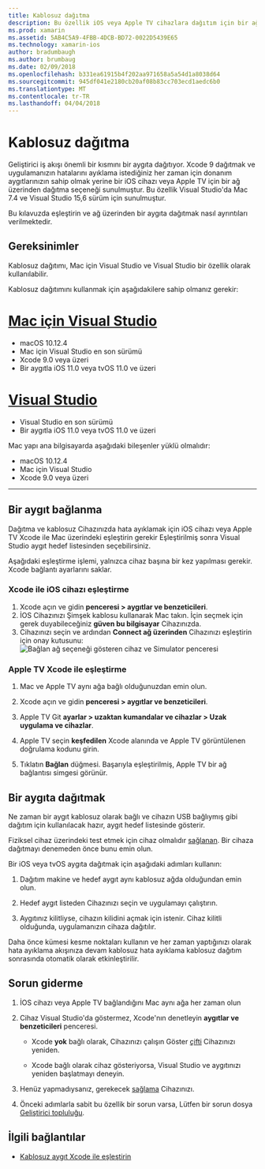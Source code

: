 ```yaml
---
title: Kablosuz dağıtma
description: Bu özellik iOS veya Apple TV cihazlara dağıtım için bir ağ bağlantısı üzerinden sağlar.
ms.prod: xamarin
ms.assetid: 5AB4C5A9-4FBB-4DCB-BD72-0022D5439E65
ms.technology: xamarin-ios
author: bradumbaugh
ms.author: brumbaug
ms.date: 02/09/2018
ms.openlocfilehash: b331ea61915b4f202aa971658a5a54d1a8038d64
ms.sourcegitcommit: 945df041e2180cb20af08b83cc703ecd1aedc6b0
ms.translationtype: MT
ms.contentlocale: tr-TR
ms.lasthandoff: 04/04/2018
---
```

# <a name="wireless-deployment"></a>Kablosuz dağıtma

Geliştirici iş akışı önemli bir kısmını bir aygıta dağıtıyor. Xcode 9 dağıtmak ve uygulamanızın hatalarını ayıklama istediğiniz her zaman için donanım aygıtlarınızın sahip olmak yerine bir iOS cihazı veya Apple TV için bir ağ üzerinden dağıtma seçeneği sunulmuştur. Bu özellik Visual Studio'da Mac 7.4 ve Visual Studio 15,6 sürüm için sunulmuştur.

Bu kılavuzda eşleştirin ve ağ üzerinden bir aygıta dağıtmak nasıl ayrıntıları verilmektedir.

## <a name="requirements"></a>Gereksinimler

Kablosuz dağıtımı, Mac için Visual Studio ve Visual Studio bir özellik olarak kullanılabilir.

Kablosuz dağıtımını kullanmak için aşağıdakilere sahip olmanız gerekir:

# <a name="visual-studio-for-mactabvsmac"></a>[Mac için Visual Studio](#tab/vsmac)

- macOS 10.12.4
- Mac için Visual Studio en son sürümü
- Xcode 9.0 veya üzeri
- Bir aygıtla iOS 11.0 veya tvOS 11.0 ve üzeri

# <a name="visual-studiotabvswin"></a>[Visual Studio](#tab/vswin)

- Visual Studio en son sürümü
- Bir aygıtla iOS 11.0 veya tvOS 11.0 ve üzeri

Mac yapı ana bilgisayarda aşağıdaki bileşenler yüklü olmalıdır:

- macOS 10.12.4
- Mac için Visual Studio
- Xcode 9.0 veya üzeri

-----

## <a name="connecting-a-device"></a>Bir aygıt bağlanma

Dağıtma ve kablosuz Cihazınızda hata ayıklamak için iOS cihazı veya Apple TV Xcode ile Mac üzerindeki eşleştirin gerekir Eşleştirilmiş sonra Visual Studio aygıt hedef listesinden seçebilirsiniz. 

Aşağıdaki eşleştirme işlemi, yalnızca cihaz başına bir kez yapılması gerekir. Xcode bağlantı ayarlarını saklar.

<a name="pair" />

### <a name="pairing-an-ios-device-with-xcode"></a>Xcode ile iOS cihazı eşleştirme

1. Xcode açın ve gidin **penceresi > aygıtlar ve benzeticileri**.
2. İOS Cihazınızı Şimşek kablosu kullanarak Mac takın. İçin seçmek için gerek duyabileceğiniz **güven bu bilgisayar** Cihazınızda.
3. Cihazınızı seçin ve ardından **Connect ağ üzerinden** Cihazınızı eşleştirin için onay kutusunu: ![Bağlan ağ seçeneği gösteren cihaz ve Simulator penceresi](wireless-deployment-images/image2.png)

### <a name="pairing-an-apple-tv-with-xcode"></a>Apple TV Xcode ile eşleştirme

1. Mac ve Apple TV aynı ağa bağlı olduğunuzdan emin olun.

2. Xcode açın ve gidin **penceresi > aygıtlar ve benzeticileri**.

3. Apple TV Git **ayarlar > uzaktan kumandalar ve cihazlar > Uzak uygulama ve cihazlar**.

4. Apple TV seçin **keşfedilen** Xcode alanında ve Apple TV görüntülenen doğrulama kodunu girin.

5. Tıklatın **Bağlan** düğmesi. Başarıyla eşleştirilmiş, Apple TV bir ağ bağlantısı simgesi görünür.

## <a name="deploy-to-a-device"></a>Bir aygıta dağıtmak

Ne zaman bir aygıt kablosuz olarak bağlı ve cihazın USB bağlıymış gibi dağıtım için kullanılacak hazır, aygıt hedef listesinde gösterir.

Fiziksel cihaz üzerindeki test etmek için cihaz olmalıdır [sağlanan](~/ios/get-started/installation/device-provisioning/index.md). Bir cihaza dağıtmayı denemeden önce bunu emin olun. 

Bir iOS veya tvOS aygıta dağıtmak için aşağıdaki adımları kullanın:

1. Dağıtım makine ve hedef aygıt aynı kablosuz ağda olduğundan emin olun. 

2. Hedef aygıt listeden Cihazınızı seçin ve uygulamayı çalıştırın.

2. Aygıtınız kilitliyse, cihazın kilidini açmak için istenir. Cihaz kilitli olduğunda, uygulamanızın cihaza dağıtılır.

Daha önce kümesi kesme noktaları kullanın ve her zaman yaptığınızı olarak hata ayıklama akışınıza devam kablosuz hata ayıklama kablosuz dağıtım sonrasında otomatik olarak etkinleştirilir.

## <a name="troubleshooting"></a>Sorun giderme

1. İOS cihazı veya Apple TV bağlandığını Mac aynı ağa her zaman olun

2. Cihaz Visual Studio'da göstermez, Xcode'nın denetleyin **aygıtlar ve benzeticileri** penceresi. 

    * Xcode **yok** bağlı olarak, Cihazınızı çalışın Göster [çifti](#pair) Cihazınızı yeniden.

    * Xcode bağlı olarak cihaz gösteriyorsa, Visual Studio ve aygıtınızı yeniden başlatmayı deneyin.

3. Henüz yapmadıysanız, gerekecek [sağlama](~/ios/get-started/installation/device-provisioning/index.md) Cihazınızı.

4. Önceki adımlarla sabit bu özellik bir sorun varsa, Lütfen bir sorun dosya [Geliştirici topluluğu](https://developercommunity.visualstudio.com/spaces/41/index.html).

## <a name="related-links"></a>İlgili bağlantılar

- [Kablosuz aygıt Xcode ile eşleştirin](https://help.apple.com/xcode/mac/9.0/index.html?localePath=en.lproj#/devbc48d1bad)
